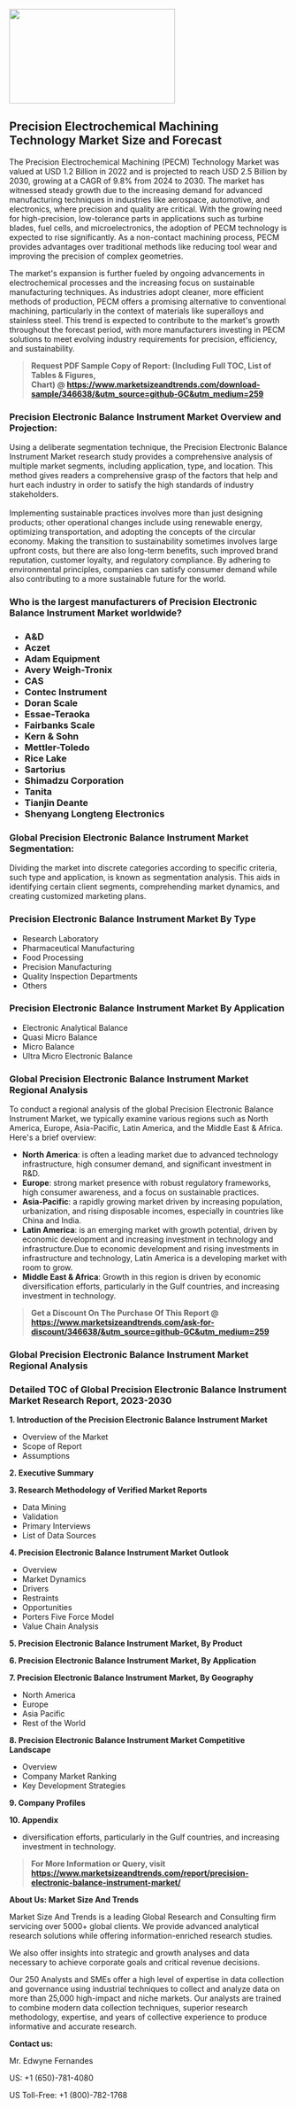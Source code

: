 <p><img class="alignnone size-medium wp-image-20088" src="https://ffe5etoiles.com/wp-content/uploads/2024/12/MST1-300x171.png" alt="" width="300" height="171" /></p><h2>Precision Electrochemical Machining Technology Market Size and Forecast</h2><p>The Precision Electrochemical Machining (PECM) Technology Market was valued at USD 1.2 Billion in 2022 and is projected to reach USD 2.5 Billion by 2030, growing at a CAGR of 9.8% from 2024 to 2030. The market has witnessed steady growth due to the increasing demand for advanced manufacturing techniques in industries like aerospace, automotive, and electronics, where precision and quality are critical. With the growing need for high-precision, low-tolerance parts in applications such as turbine blades, fuel cells, and microelectronics, the adoption of PECM technology is expected to rise significantly. As a non-contact machining process, PECM provides advantages over traditional methods like reducing tool wear and improving the precision of complex geometries.</p><p>The market's expansion is further fueled by ongoing advancements in electrochemical processes and the increasing focus on sustainable manufacturing techniques. As industries adopt cleaner, more efficient methods of production, PECM offers a promising alternative to conventional machining, particularly in the context of materials like superalloys and stainless steel. This trend is expected to contribute to the market's growth throughout the forecast period, with more manufacturers investing in PECM solutions to meet evolving industry requirements for precision, efficiency, and sustainability.</p></p><blockquote id="" class=""><strong>Request PDF Sample Copy of Report: (Including Full TOC, List of Tables &amp; Figures, Chart)&nbsp;@&nbsp;<strong><a href="https://www.marketsizeandtrends.com/download-sample/346638/&utm_source=github-GC&utm_medium=259" target="_blank">https://www.marketsizeandtrends.com/download-sample/346638/&utm_source=github-GC&utm_medium=259</a></strong></strong></blockquote><h3 id="" class="">Precision Electronic Balance Instrument Market&nbsp;Overview and Projection:</h3><p id="" class="">Using a deliberate segmentation technique, the Precision Electronic Balance Instrument Market research study provides a comprehensive analysis of multiple market segments, including application, type, and location. This method gives readers a comprehensive grasp of the factors that help and hurt each industry in order to satisfy the high standards of industry stakeholders. <br /> <br />Implementing sustainable practices involves more than just designing products; other operational changes include using renewable energy, optimizing transportation, and adopting the concepts of the circular economy. Making the transition to sustainability sometimes involves large upfront costs, but there are also long-term benefits, such improved brand reputation, customer loyalty, and regulatory compliance. By adhering to environmental principles, companies can satisfy consumer demand while also contributing to a more sustainable future for the world.</p><h3 id="" class="">Who is the largest manufacturers of&nbsp;Precision Electronic Balance Instrument Market worldwide?</h3><h3 class=""><p><ul><li>A&D </li><li> Aczet </li><li> Adam Equipment </li><li> Avery Weigh-Tronix </li><li> CAS </li><li> Contec Instrument </li><li> Doran Scale </li><li> Essae-Teraoka </li><li> Fairbanks Scale </li><li> Kern & Sohn </li><li> Mettler-Toledo </li><li> Rice Lake </li><li> Sartorius </li><li> Shimadzu Corporation </li><li> Tanita </li><li> Tianjin Deante </li><li> Shenyang Longteng Electronics</li></ul></p></h3><h3 id="" class="">Global&nbsp;Precision Electronic Balance Instrument Market Segmentation:</h3><p id="" class="">Dividing the market into discrete categories according to specific criteria, such type and application, is known as segmentation analysis. This aids in identifying certain client segments, comprehending market dynamics, and creating customized marketing plans.</p><h3 id="" class="">Precision Electronic Balance Instrument Market&nbsp;By Type</h3><p><p><ul><li>Research Laboratory</li><li> Pharmaceutical Manufacturing</li><li> Food Processing</li><li> Precision Manufacturing</li><li> Quality Inspection Departments</li><li> Others</p></li></ul></p></p><h3 id="" class="">Precision Electronic Balance Instrument Market&nbsp;By Application</h3><p class=""><p><ul><li>Electronic Analytical Balance</li><li> Quasi Micro Balance</li><li> Micro Balance</li><li> Ultra Micro Electronic Balance</li></ul></p></p><h3 id="" class="">Global Precision Electronic Balance Instrument Market Regional Analysis</h3><p id="" class="">To conduct a regional analysis of the global Precision Electronic Balance Instrument Market, we typically examine various regions such as North America, Europe, Asia-Pacific, Latin America, and the Middle East &amp; Africa. Here's a brief overview:</p><ul><li><strong>North America</strong>: is often a leading market due to advanced technology infrastructure, high consumer demand, and significant investment in R&amp;D.</li><li><strong>Europe</strong>: strong market presence with robust regulatory frameworks, high consumer awareness, and a focus on sustainable practices.</li><li><strong>Asia-Pacific</strong>: a rapidly growing market driven by increasing population, urbanization, and rising disposable incomes, especially in countries like China and India.</li><li><strong>Latin America</strong>: is an emerging market with growth potential, driven by economic development and increasing investment in technology and infrastructure.Due to economic development and rising investments in infrastructure and technology, Latin America is a developing market with room to grow.</li><li><strong>Middle East &amp; Africa</strong>: Growth in this region is driven by economic diversification efforts, particularly in the Gulf countries, and increasing investment in technology.</li></ul><blockquote id="" class=""><strong>Get a Discount On The Purchase Of This Report @ <strong><a href="https://www.marketsizeandtrends.com/ask-for-discount/346638/&utm_source=github-GC&utm_medium=259" target="_blank">https://www.marketsizeandtrends.com/ask-for-discount/346638/&utm_source=github-GC&utm_medium=259</a></strong></strong></blockquote><h3 id="" class="">Global Precision Electronic Balance Instrument Market Regional Analysis</h3><h3 id="" class="">Detailed TOC of Global Precision Electronic Balance Instrument Market Research Report, 2023-2030</h3><p id="" class=""><strong>1. Introduction of the Precision Electronic Balance Instrument Market</strong></p><ul><li>Overview of the Market</li><li>Scope of Report</li><li>Assumptions</li></ul><p id="" class=""><strong>2. Executive Summary</strong></p><p id="" class=""><strong>3. Research Methodology of Verified Market Reports</strong></p><ul><li>Data Mining</li><li>Validation</li><li>Primary Interviews</li><li>List of Data Sources</li></ul><p id="" class=""><strong>4. Precision Electronic Balance Instrument Market Outlook</strong></p><ul><li>Overview</li><li>Market Dynamics</li><li>Drivers</li><li>Restraints</li><li>Opportunities</li><li>Porters Five Force Model</li><li>Value Chain Analysis</li></ul><p id="" class=""><strong>5. Precision Electronic Balance Instrument Market, By Product</strong></p><p id="" class=""><strong>6. Precision Electronic Balance Instrument Market, By Application</strong></p><p id="" class=""><strong>7. Precision Electronic Balance Instrument Market, By Geography</strong></p><ul><li>North America</li><li>Europe</li><li>Asia Pacific</li><li>Rest of the World</li></ul><p id="" class=""><strong>8. Precision Electronic Balance Instrument Market Competitive Landscape</strong></p><ul><li>Overview</li><li>Company Market Ranking</li><li>Key Development Strategies</li></ul><p id="" class=""><strong>9. Company Profiles</strong></p><p id="" class=""><strong>10. Appendix</strong></p><ul><li>diversification efforts, particularly in the Gulf countries, and increasing investment in technology.</li></ul><blockquote id="" class=""><strong>For More Information or Query, visit <strong><strong><a href="https://www.marketsizeandtrends.com/report/precision-electronic-balance-instrument-market/" target="_blank">https://www.marketsizeandtrends.com/report/precision-electronic-balance-instrument-market/</a></strong></strong></strong></blockquote><p id="" class=""><strong>About Us: Market Size And Trends</strong></p><p id="" class="">Market Size And Trends is a leading Global Research and Consulting firm servicing over 5000+ global clients. We provide advanced analytical research solutions while offering information-enriched research studies.</p><p id="" class="">We also offer insights into strategic and growth analyses and data necessary to achieve corporate goals and critical revenue decisions.</p><p id="" class="">Our 250 Analysts and SMEs offer a high level of expertise in data collection and governance using industrial techniques to collect and analyze data on more than 25,000 high-impact and niche markets. Our analysts are trained to combine modern data collection techniques, superior research methodology, expertise, and years of collective experience to produce informative and accurate research.</p><p id="" class=""><strong>Contact us:</strong></p><p id="" class="">Mr. Edwyne Fernandes</p><p id="" class="">US: +1 (650)-781-4080</p><p id="" class="">US Toll-Free: +1 (800)-782-1768</p>
